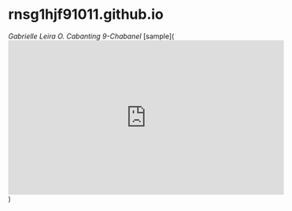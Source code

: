 # rnsg1hjf91011.github.io
*Gabrielle Leira O. Cabanting*
*9-Chabanel*
[sample](<iframe width="560" height="315" src="https://www.youtube.com/embed/sVTy_wmn5SU?si=lsYIArLqJiHsrisF" title="YouTube video player" frameborder="0" allow="accelerometer; autoplay; clipboard-write; encrypted-media; gyroscope; picture-in-picture; web-share" allowfullscreen></iframe>)
